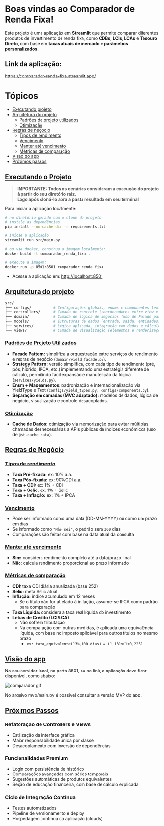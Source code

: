 # Boas vindas ao **Comparador de Renda Fixa**!

Este projeto é uma aplicação em **Streamlit** que permite comparar diferentes produtos de investimento de renda fixa, como **CDBs**, **LCIs**, **LCAs** e **Tesouro Direto**, com base em **taxas atuais de mercado** e **parâmetros personalizados**.

## Link da aplicação:
<https://comparador-renda-fixa.streamlit.app/>

# <a id='topicos'>Tópicos</a>
- [Executando projeto](#executing)
- [Arquitetura do projeto](#arch)
  - [Padrões de projeto utilizados](#patterns)
  - [Otimização](#optimization)
- [Regras de negócio](#rules)
  - [Tipos de rendimento](#types)
  - [Vencimento](#maturity)
  - [Manter até vencimento](#hold)
  - [Métricas de comparação](#metrics)
- [Visão do app](#app)
- [Próximos passos](#next)

## <a id='executing'>[Executando o Projeto](#topicos)</a>

> **IMPORTANTE: Todos os cenários consideram a execução do projeto à partir do seu diretório raiz.
<br/> Logo após cloná-lo abra a pasta resultado em seu terminal**

Para iniciar a aplicação localmente:

```bash
# no diretório gerado com o clone do projeto: 
# instale as dependências:
pip install --no-cache-dir -r requirements.txt

# inicie a aplicação
streamlit run src/main.py

# ou via docker, construa a imagem localmente:
docker build -t comparador_renda_fixa . 

# execute a imagem:
docker run -p 8501:8501 comparador_renda_fixa
```
* Acesse a aplicação em:
<http://localhost:8501>

## <a id='arch'>[Arquitetura do projeto](#topicos)</a>

```bash
src/
├── configs/          # Configurações globais, enums e componentes textuais
├── controllers/      # Camada de controle (coordenadores entre view e domínio)
├── domain/           # Camada de lógica de negócios (uso de Facade para simplificação)
├── models/           # Estruturas de dados (entrada, saída, entidades)
├── services/         # Lógica aplicada, integração com dados e cálculos
└── views/            # Camada de visualização (elementos e renderizações Streamlit)
```
### <a id='patterns'>[Padrões de Projeto Utilizados](#topicos)</a>
* **Facade Pattern:** simplifica a orquestração entre serviços de rendimento e regras de negócio (`domain/yield_facade.py`).
* **Strategy Pattern:** versão simplifica, com cada tipo de rendimento (pré, pós, híbrido, IPCA, etc.) implementando uma estratégia diferente de cálculo, permitindo fácil expansão e manutenção da lógica (`services/yields.py`).
* **Enum + Mapeamentos:** padronização e internacionalização via YieldType e Text (`configs/yield_types.py, configs/components.py`).
* **Separação em camadas (MVC adaptado):** modelos de dados, lógica de negócio, visualização e controle desacoplados.

### <a id='optimization'>[Otimização](#topicos)</a>
* **Cache de Dados:** otimização via memorização para evitar múltiplas chamadas desnecessárias a APIs públicas de índices econômicos (uso de `@st.cache_data`).

## <a id='rules'>[Regras de Negócio](#topicos)</a>
### <a id='types'>[Tipos de rendimento](#topicos)</a>
* **Taxa Pré-fixada:** ex: 10% a.a.
* **Taxa Pós-fixada:** ex: 90%CDI a.a.
* **Taxa + CDI:** ex: 1% + CDI
* **Taxa + Selic:** ex: 1% + Selic
* **Taxa + Inflação:** ex: 1% + IPCA
### <a id='maturity'>[Vencimento](#topicos)</a>
* Pode ser informado como uma data (DD-MM-YYYY) ou como um prazo em dias
* Se informado como `"Não sei"`, o padrão será `360` dias
* Comparações são feitas com base na data atual da consulta
### <a id='hold'>[Manter até vencimento](#topicos)</a>
* **Sim:** considera rendimento completo até a data/prazo final
* **Não:** calcula rendimento proporcional ao prazo informado
### <a id='metrics'>[Métricas de comparação](#topicos)</a>
* **CDI:** taxa CDI diária anualizada (base 252)
* **Selic:** meta Selic atual
* **Inflação:** índice acumulado em 12 meses
  * Se o título não for atrelado à inflação, assume-se IPCA como padrão para comparação
* **Taxa Líquida:** considera a taxa real líquida do investimento
* **Letras de Crédito (LCI/LCA)**
  * Não sofrem tributação
  * Na comparação com outras medidas, é aplicada uma equivalência líquida, com base no imposto aplicável para outros títulos no mesmo prazo
    * `ex: taxa_equivalente(13%,100 dias) = (1,13)x(1+0,225)`

## <a id='app'>[Visão do app](#topicos)</a>
No seu servidor local, na porta 8501, ou no link, a aplicação deve ficar disponível, como abaixo:

![comparador gif](docs/app.gif)

No arquivo [mvp/main.py](mvp/main.py) é possível consultar a versão MVP do app.

## <a id='next'>[Próximos Passos](#topicos)</a>
### Refatoração de Controllers e Views
* Estilização da interface gráfica
* Maior responsabilidade única por classe
* Desacoplamento com inversão de dependências

### Funcionalidades Premium
* Login com persistência de histórico
* Comparações avançadas com séries temporais
* Sugestões automáticas de produtos equivalentes
* Seção de educação financeira, com base de cálculo explicada

### Ciclo de Integração Contínua
* Testes automatizados
* Pipeline de versionamento e deploy
* Hospedagem contínua da aplicação (clouds)
